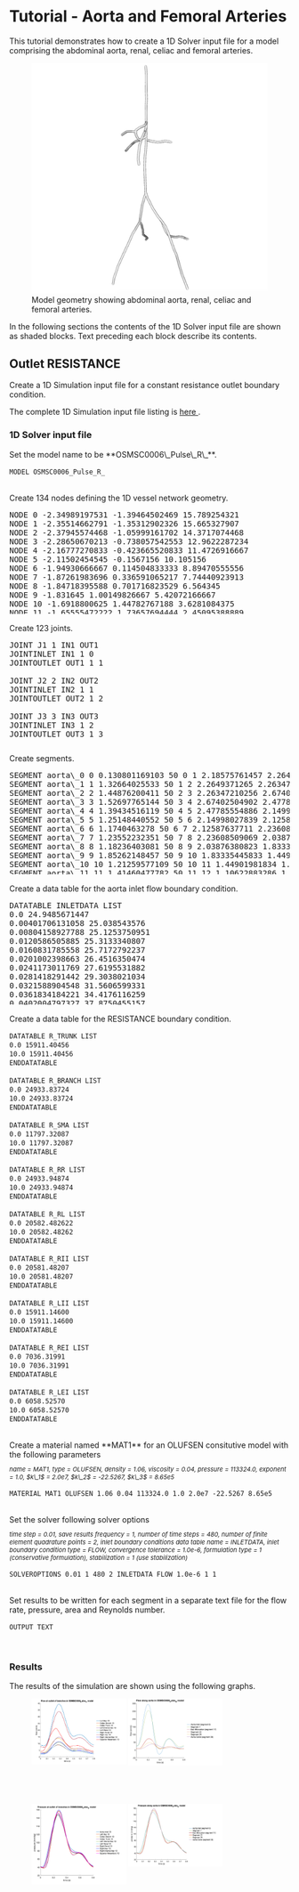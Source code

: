 <h1> Tutorial - Aorta and Femoral Arteries </h1>
This tutorial demonstrates how to create a 1D Solver input file for a model comprising the abdominal aorta, renal, celiac and
femoral arteries.

<br>
<figure>
  <img class="svImg svImgMd" src="/documentation/rom_simulation/1d-solver/images/aorta-femoral.png">
  <figcaption class="svCaption"> Model geometry showing abdominal aorta, renal, celiac and femoral arteries. </figcaption>
</figure>

In the following sections the contents of the 1D Solver input file are shown as shaded blocks. Text preceding each block
describe its contents.

<h2> Outlet RESISTANCE </h2>
Create a 1D Simulation input file for a constant resistance outlet boundary condition.

The complete 1D Simulation input file listing is
<a href="documentation/rom_simulation/1d-solver/files/12_AortoFem_Pulse_R.in"> here </a>.

<h3> 1D Solver input file </h3>
Set the model name to be **OSMSC0006\_Pulse\_R\_**.

```
MODEL OSMSC0006_Pulse_R_
```

<br>
Create 134 nodes defining the 1D vessel network geometry. 
<div style="height:200px;overflow:auto;">
<pre>
NODE 0 -2.34989197531 -1.39464502469 15.789254321
NODE 1 -2.35514662791 -1.35312902326 15.665327907
NODE 2 -2.37945574468 -1.05999161702 14.3717074468
NODE 3 -2.28650670213 -0.738057542553 12.9622287234
NODE 4 -2.16777270833 -0.423665520833 11.4726916667
NODE 5 -2.11502454545 -0.1567156 10.105156
NODE 6 -1.94930666667 0.114504833333 8.89470555556
NODE 7 -1.87261983696 0.336591065217 7.74440923913
NODE 8 -1.84718395588 0.701716823529 6.564345
NODE 9 -1.831645 1.00149826667 5.42072166667
NODE 10 -1.6918800625 1.44782767188 3.6281084375
NODE 11 -1.65555472222 1.73657694444 2.45095388889
NODE 12 -1.59803769565 2.2314884058 1.12699727536
NODE 13 -1.46953792424 2.55643848485 0.239541621212
NODE 14 -1.38061322222 2.99626194444 -1.20307816667
NODE 15 -1.35525526866 3.4452158209 -2.93117402985
NODE 16 -1.13846633333 3.66244878788 -5.35364621212
NODE 17 -1.02300105 3.7040895 -6.0792445
NODE 18 -1.11883416667 3.71094222222 -6.63840277778
NODE 19 -1.149096 3.662241 -7.044456
NODE 20 -1.1708755 3.636379 -7.175125
NODE 21 -1.2108709 3.6127705 -7.436756
NODE 22 -1.3368006 3.5838725 -7.6767975
NODE 23 -1.38658295 3.5473215 -7.930561
NODE 24 -1.466474 3.510396 -8.1766595
NODE 25 -1.5417544186 3.44172372093 -8.56131906977
NODE 26 -1.71993 3.36622055556 -9.2106825
NODE 27 -2.33728916667 3.09243194444 -10.8213472222
NODE 28 -2.84527265306 2.85796693878 -11.7995734694
NODE 29 -3.47391125 2.966410625 -12.7576729167
NODE 30 -3.8710075 3.07590694444 -13.7540472222
NODE 31 -4.22632291667 3.253575 -14.92424375
NODE 32 -4.81649861111 3.65880222222 -16.5915721389
NODE 33 -5.44864173077 4.05918576923 -17.7887019615
NODE 34 -6.21188277778 4.99117222222 -19.2860055278
NODE 35 -6.85779111111 5.6931575 -20.6306249167
NODE 36 -7.49381027778 6.15135055556 -21.9297639444
NODE 37 -7.79887527778 6.29462083333 -22.9137083889
NODE 38 -1.92647416667 1.0231185 6.06772805556
NODE 39 -2.18345416667 1.24856722222 6.13574888889
NODE 40 -2.28610666667 1.78635444444 5.83354583333
NODE 41 -2.22321 2.22326194444 5.637985
NODE 42 -1.71547111111 3.02247361111 5.44980083333
NODE 43 -1.19434338889 3.59187083333 5.12066
NODE 44 -1.22963944444 3.9180625 4.55700416667
NODE 45 -1.48085416667 4.141465 4.10051666667
NODE 46 -1.85181583333 4.34424416667 3.59270388889
NODE 47 -2.33797694444 4.408815 3.40751666667
NODE 48 -1.24246 3.76173138889 4.85900805556
NODE 49 -0.645128805556 3.87766722222 4.99926527778
NODE 50 0.475237972222 3.8577325 5.14077166667
NODE 51 1.1796625 3.74456916667 4.89533472222
NODE 52 1.82953222222 3.68061166667 4.64490611111
NODE 53 -1.75343027778 1.05141880556 5.27121972222
NODE 54 -1.78589138889 1.57982472222 4.61458555556
NODE 55 -1.89874027778 1.94741 4.41509416667
NODE 56 -1.8964025 2.12657472222 4.37097972222
NODE 57 -1.86907638889 2.42959861111 4.10726944444
NODE 58 -1.77736388889 2.81937138889 3.68955027778
NODE 59 -1.617655 3.12647722222 3.26055138889
NODE 60 -1.35211094286 3.551472 2.36519742857
NODE 61 -1.23267844444 3.79499111111 1.56401638889
NODE 62 -1.15018897222 3.94307666667 1.12110333333
NODE 63 -1.10501177778 4.117795 0.621479583333
NODE 64 -1.02585572222 4.25770805556 0.0652714166667
NODE 65 -1.1214065 4.42043 -0.791030611111
NODE 66 -1.70084194444 1.56835694444 3.05907444444
NODE 67 -2.19115833333 1.61912972222 2.88765472222
NODE 68 -2.57003111111 1.65307111111 2.74516527778
NODE 69 -2.95909 1.5320125 2.60394861111
NODE 70 -3.681615 1.12293838889 2.32921444444
NODE 71 -4.20886694444 0.837428166667 2.29646638889
NODE 72 -4.9184325 0.600697861111 2.33302722222
NODE 73 -5.44052333333 0.220002111111 2.13395444444
NODE 74 -5.74371222222 0.07102725 1.95684972222
NODE 75 -1.759 1.4872 3.63519972222
NODE 76 -1.43804583333 1.85717777778 3.43892666667
NODE 77 -0.965540722222 2.36632861111 3.24553055556
NODE 78 0.341979194444 2.15855583333 2.99951861111
NODE 79 1.39143194444 1.657135 2.57953472222
NODE 80 1.86114333333 1.555265 2.32602138889
NODE 81 2.44806 1.46624444444 1.97889527778
NODE 82 3.08344555556 1.25835027778 1.53645305556
NODE 83 3.42852527778 1.09007886111 1.41298666667
NODE 84 -1.07513801538 3.68482538462 -5.65265984615
NODE 85 -1.0342967 3.698995 -6.043463
NODE 86 -0.9543004 3.714572 -6.456379
NODE 87 -0.727541333333 3.83813194444 -6.89911
NODE 88 -0.488627166667 3.89278138889 -7.41537555556
NODE 89 -0.0832008333333 3.92817694444 -8.218475
NODE 90 0.438935305556 3.87646583333 -9.42413888889
NODE 91 1.04186333333 3.74229055556 -10.7773861111
NODE 92 1.55081055556 3.46128583333 -11.81045
NODE 93 1.97199083333 3.46228861111 -12.2425277778
NODE 94 2.85360722222 3.49282777778 -13.2748194444
NODE 95 3.42458791667 3.74639916667 -13.9914166667
NODE 96 4.3890125 4.47090083333 -15.8718360556
NODE 97 5.31703745098 5.42093862745 -17.6690056471
NODE 98 6.05897694444 6.57058972222 -19.4453582778
NODE 99 6.87075133333 7.28682533333 -21.4167244222
NODE 100 6.94019645833 7.33832895833 -21.6053457083
NODE 101 7.31461860465 7.45756744186 -22.6979837442
NODE 102 1.64251944444 3.39405 -11.840475
NODE 103 1.61998805556 3.0180925 -12.1970944444
NODE 104 1.96456 2.37104472222 -12.9085361111
NODE 105 2.29338944444 1.87716444444 -13.4732
NODE 106 2.55835055556 1.40651666667 -14.078625
NODE 107 3.02511944444 0.828410527778 -14.7823694444
NODE 108 3.46842 0.291080166667 -15.4559722222
NODE 109 3.65569027778 -0.356478333333 -15.8307138611
NODE 110 3.83950944444 -0.748770944444 -16.0467055
NODE 111 4.12379888889 -1.65971916667 -16.6487943056
NODE 112 4.408455 -2.33418722222 -17.1298889444
NODE 113 4.7680075 -2.5807025 -17.3982945278
NODE 114 5.11201277778 -2.73878138889 -17.6278831667
NODE 115 -2.59019897959 2.96901571429 -11.3148632653
NODE 116 -2.74391916667 2.62230444444 -12.0624888889
NODE 117 -2.72392777778 2.4647475 -12.474725
NODE 118 -2.7891275 2.32785107143 -13.2386964286
NODE 119 -2.83806413793 2.23133344828 -13.6609965517
NODE 120 -2.89821666667 2.10293259259 -14.0286666667
NODE 121 -2.95715 1.9180556 -14.465416
NODE 122 -2.99757857143 1.62551214286 -14.8812321429
NODE 123 -3.03671821429 1.2395275 -15.2261428571
NODE 124 -3.09490466667 0.770001233333 -15.4927066667
NODE 125 -3.18962814815 0.267769074074 -15.7360111111
NODE 126 -3.34989833333 -0.196995533333 -15.9859698667
NODE 127 -3.58482333333 -0.897399666667 -16.1351001111
NODE 128 -3.7746525 -1.36251888889 -16.3044416389
NODE 129 -4.02127666667 -1.95876916667 -16.6252583056
NODE 130 -4.06090333333 -2.47839416667 -17.0119833056
NODE 131 -4.2424725 -2.86636555556 -17.2937973333
NODE 132 -4.35732055556 -3.01194944444 -17.3773001389
NODE 133 -4.35732055556 -3.01194944444 -17.3773001389
</pre>
</div>

<br>
Create 123 joints.
<div style="height:200px;overflow:auto;">
<pre>
JOINT J1 1 IN1 OUT1
JOINTINLET IN1 1 0
JOINTOUTLET OUT1 1 1<br>
JOINT J2 2 IN2 OUT2
JOINTINLET IN2 1 1
JOINTOUTLET OUT2 1 2<br>
JOINT J3 3 IN3 OUT3
JOINTINLET IN3 1 2
JOINTOUTLET OUT3 1 3<br>
JOINT J4 4 IN4 OUT4
JOINTINLET IN4 1 3
JOINTOUTLET OUT4 1 4<br>
JOINT J5 5 IN5 OUT5
JOINTINLET IN5 1 4
JOINTOUTLET OUT5 1 5<br>
JOINT J6 6 IN6 OUT6
JOINTINLET IN6 1 5
JOINTOUTLET OUT6 1 6<br>
JOINT J7 7 IN7 OUT7
JOINTINLET IN7 1 6
JOINTOUTLET OUT7 1 7<br>
JOINT J8 8 IN8 OUT8
JOINTINLET IN8 1 7
JOINTOUTLET OUT8 1 8<br>
JOINT J9 38 IN9 OUT9
JOINTINLET IN9 1 8
JOINTOUTLET OUT9 3 9 37 50<br>
JOINT J10 39 IN10 OUT10
JOINTINLET IN10 1 37
JOINTOUTLET OUT10 1 38<br>
JOINT J11 54 IN11 OUT11
JOINTINLET IN11 1 50
JOINTOUTLET OUT11 1 51<br>
JOINT J12 75 IN12 OUT12
JOINTINLET IN12 1 9
JOINTOUTLET OUT12 2 10 70<br>
JOINT J13 76 IN13 OUT13
JOINTINLET IN13 1 70
JOINTOUTLET OUT13 1 71<br>
JOINT J14 66 IN14 OUT14
JOINTINLET IN14 1 10
JOINTOUTLET OUT14 2 11 62<br>
JOINT J15 67 IN15 OUT15
JOINTINLET IN15 1 62
JOINTOUTLET OUT15 1 63<br>
JOINT J16 12 IN16 OUT16
JOINTINLET IN16 1 11
JOINTOUTLET OUT16 1 12<br>
JOINT J17 13 IN17 OUT17
JOINTINLET IN17 1 12
JOINTOUTLET OUT17 1 13<br>
JOINT J18 14 IN18 OUT18
JOINTINLET IN18 1 13
JOINTOUTLET OUT18 1 14<br>
JOINT J19 15 IN19 OUT19
JOINTINLET IN19 1 14
JOINTOUTLET OUT19 1 15<br>
JOINT J20 16 IN20 OUT20
JOINTINLET IN20 1 15
JOINTOUTLET OUT20 1 16<br>
JOINT J21 84 IN21 OUT21
JOINTINLET IN21 1 16
JOINTOUTLET OUT21 2 17 78<br>
JOINT J22 85 IN22 OUT22
JOINTINLET IN22 1 78
JOINTOUTLET OUT22 1 79<br>
JOINT J23 18 IN23 OUT23
JOINTINLET IN23 1 17
JOINTOUTLET OUT23 1 18<br>
JOINT J24 19 IN24 OUT24
JOINTINLET IN24 1 18
JOINTOUTLET OUT24 1 19<br>
JOINT J25 20 IN25 OUT25
JOINTINLET IN25 1 19
JOINTOUTLET OUT25 1 20<br>
JOINT J26 21 IN26 OUT26
JOINTINLET IN26 1 20
JOINTOUTLET OUT26 1 21<br>
JOINT J27 22 IN27 OUT27
JOINTINLET IN27 1 21
JOINTOUTLET OUT27 1 22<br>
JOINT J28 23 IN28 OUT28
JOINTINLET IN28 1 22
JOINTOUTLET OUT28 1 23<br>
JOINT J29 24 IN29 OUT29
JOINTINLET IN29 1 23
JOINTOUTLET OUT29 1 24<br>
JOINT J30 25 IN30 OUT30
JOINTINLET IN30 1 24
JOINTOUTLET OUT30 1 25<br>
JOINT J31 26 IN31 OUT31
JOINTINLET IN31 1 25
JOINTOUTLET OUT31 1 26<br>
JOINT J32 27 IN32 OUT32
JOINTINLET IN32 1 26
JOINTOUTLET OUT32 1 27<br>
JOINT J33 115 IN33 OUT33
JOINTINLET IN33 1 27
JOINTOUTLET OUT33 2 28 107<br>
JOINT J34 116 IN34 OUT34
JOINTINLET IN34 1 107
JOINTOUTLET OUT34 1 108<br>
JOINT J35 29 IN35 OUT35
JOINTINLET IN35 1 28
JOINTOUTLET OUT35 1 29<br>
JOINT J36 30 IN36 OUT36
JOINTINLET IN36 1 29
JOINTOUTLET OUT36 1 30<br>
JOINT J37 31 IN37 OUT37
JOINTINLET IN37 1 30
JOINTOUTLET OUT37 1 31<br>
JOINT J38 32 IN38 OUT38
JOINTINLET IN38 1 31
JOINTOUTLET OUT38 1 32<br>
JOINT J39 33 IN39 OUT39
JOINTINLET IN39 1 32
JOINTOUTLET OUT39 1 33<br>
JOINT J40 34 IN40 OUT40
JOINTINLET IN40 1 33
JOINTOUTLET OUT40 1 34<br>
JOINT J41 35 IN41 OUT41
JOINTINLET IN41 1 34
JOINTOUTLET OUT41 1 35<br>
JOINT J42 36 IN42 OUT42
JOINTINLET IN42 1 35
JOINTOUTLET OUT42 1 36<br>
JOINT J44 40 IN44 OUT44
JOINTINLET IN44 1 38
JOINTOUTLET OUT44 1 39<br>
JOINT J45 41 IN45 OUT45
JOINTINLET IN45 1 39
JOINTOUTLET OUT45 1 40<br>
JOINT J46 42 IN46 OUT46
JOINTINLET IN46 1 40
JOINTOUTLET OUT46 1 41<br>
JOINT J47 43 IN47 OUT47
JOINTINLET IN47 1 41
JOINTOUTLET OUT47 1 42<br>
JOINT J48 48 IN48 OUT48
JOINTINLET IN48 1 42
JOINTOUTLET OUT48 2 43 46<br>
JOINT J49 49 IN49 OUT49
JOINTINLET IN49 1 46
JOINTOUTLET OUT49 1 47<br>
JOINT J50 45 IN50 OUT50
JOINTINLET IN50 1 43
JOINTOUTLET OUT50 1 44<br>
JOINT J51 46 IN51 OUT51
JOINTINLET IN51 1 44
JOINTOUTLET OUT51 1 45<br>
JOINT J53 50 IN53 OUT53
JOINTINLET IN53 1 47
JOINTOUTLET OUT53 1 48<br>
JOINT J54 51 IN54 OUT54
JOINTINLET IN54 1 48
JOINTOUTLET OUT54 1 49<br>
JOINT J56 55 IN56 OUT56
JOINTINLET IN56 1 51
JOINTOUTLET OUT56 1 52<br>
JOINT J57 56 IN57 OUT57
JOINTINLET IN57 1 52
JOINTOUTLET OUT57 1 53<br>
JOINT J58 57 IN58 OUT58
JOINTINLET IN58 1 53
JOINTOUTLET OUT58 1 54<br>
JOINT J59 58 IN59 OUT59
JOINTINLET IN59 1 54
JOINTOUTLET OUT59 1 55<br>
JOINT J60 59 IN60 OUT60
JOINTINLET IN60 1 55
JOINTOUTLET OUT60 1 56<br>
JOINT J61 60 IN61 OUT61
JOINTINLET IN61 1 56
JOINTOUTLET OUT61 1 57<br>
JOINT J62 61 IN62 OUT62
JOINTINLET IN62 1 57
JOINTOUTLET OUT62 1 58<br>
JOINT J63 62 IN63 OUT63
JOINTINLET IN63 1 58
JOINTOUTLET OUT63 1 59<br>
JOINT J64 63 IN64 OUT64
JOINTINLET IN64 1 59
JOINTOUTLET OUT64 1 60<br>
JOINT J65 64 IN65 OUT65
JOINTINLET IN65 1 60
JOINTOUTLET OUT65 1 61<br>
JOINT J67 68 IN67 OUT67
JOINTINLET IN67 1 63
JOINTOUTLET OUT67 1 64<br>
JOINT J68 69 IN68 OUT68
JOINTINLET IN68 1 64
JOINTOUTLET OUT68 1 65<br>
JOINT J69 70 IN69 OUT69
JOINTINLET IN69 1 65
JOINTOUTLET OUT69 1 66<br>
JOINT J70 71 IN70 OUT70
JOINTINLET IN70 1 66
JOINTOUTLET OUT70 1 67<br>
JOINT J71 72 IN71 OUT71
JOINTINLET IN71 1 67
JOINTOUTLET OUT71 1 68<br>
JOINT J72 73 IN72 OUT72
JOINTINLET IN72 1 68
JOINTOUTLET OUT72 1 69<br>
JOINT J74 77 IN74 OUT74
JOINTINLET IN74 1 71
JOINTOUTLET OUT74 1 72<br>
JOINT J75 78 IN75 OUT75
JOINTINLET IN75 1 72
JOINTOUTLET OUT75 1 73<br>
JOINT J76 79 IN76 OUT76
JOINTINLET IN76 1 73
JOINTOUTLET OUT76 1 74<br>
JOINT J77 80 IN77 OUT77
JOINTINLET IN77 1 74
JOINTOUTLET OUT77 1 75<br>
JOINT J78 81 IN78 OUT78
JOINTINLET IN78 1 75
JOINTOUTLET OUT78 1 76<br>
JOINT J79 82 IN79 OUT79
JOINTINLET IN79 1 76
JOINTOUTLET OUT79 1 77<br>
JOINT J81 86 IN81 OUT81
JOINTINLET IN81 1 79
JOINTOUTLET OUT81 1 80<br>
JOINT J82 87 IN82 OUT82
JOINTINLET IN82 1 80
JOINTOUTLET OUT82 1 81<br>
JOINT J83 88 IN83 OUT83
JOINTINLET IN83 1 81
JOINTOUTLET OUT83 1 82<br>
JOINT J84 89 IN84 OUT84
JOINTINLET IN84 1 82
JOINTOUTLET OUT84 1 83<br>
JOINT J85 90 IN85 OUT85
JOINTINLET IN85 1 83
JOINTOUTLET OUT85 1 84<br>
JOINT J86 91 IN86 OUT86
JOINTINLET IN86 1 84
JOINTOUTLET OUT86 1 85<br>
JOINT J87 133 IN87 OUT87
JOINTINLET IN87 1 85
JOINTOUTLET OUT87 2 86 95<br>
JOINT J88 103 IN88 OUT88
JOINTINLET IN88 1 95
JOINTOUTLET OUT88 1 96<br>
JOINT J89 93 IN89 OUT89
JOINTINLET IN89 1 86
JOINTOUTLET OUT89 1 87<br>
JOINT J90 94 IN90 OUT90
JOINTINLET IN90 1 87
JOINTOUTLET OUT90 1 88<br>
JOINT J91 95 IN91 OUT91
JOINTINLET IN91 1 88
JOINTOUTLET OUT91 1 89<br>
JOINT J92 96 IN92 OUT92
JOINTINLET IN92 1 89
JOINTOUTLET OUT92 1 90<br>
JOINT J93 97 IN93 OUT93
JOINTINLET IN93 1 90
JOINTOUTLET OUT93 1 91<br>
JOINT J94 98 IN94 OUT94
JOINTINLET IN94 1 91
JOINTOUTLET OUT94 1 92<br>
JOINT J95 99 IN95 OUT95
JOINTINLET IN95 1 92
JOINTOUTLET OUT95 1 93<br>
JOINT J96 100 IN96 OUT96
JOINTINLET IN96 1 93
JOINTOUTLET OUT96 1 94<br>
JOINT J98 104 IN98 OUT98
JOINTINLET IN98 1 96
JOINTOUTLET OUT98 1 97<br>
JOINT J99 105 IN99 OUT99
JOINTINLET IN99 1 97
JOINTOUTLET OUT99 1 98<br>
JOINT J100 106 IN100 OUT100
JOINTINLET IN100 1 98
JOINTOUTLET OUT100 1 99<br>
JOINT J101 107 IN101 OUT101
JOINTINLET IN101 1 99
JOINTOUTLET OUT101 1 100<br>
JOINT J102 108 IN102 OUT102
JOINTINLET IN102 1 100
JOINTOUTLET OUT102 1 101<br>
JOINT J103 109 IN103 OUT103
JOINTINLET IN103 1 101
JOINTOUTLET OUT103 1 102<br>
JOINT J104 110 IN104 OUT104
JOINTINLET IN104 1 102
JOINTOUTLET OUT104 1 103<br>
JOINT J105 111 IN105 OUT105
JOINTINLET IN105 1 103
JOINTOUTLET OUT105 1 104<br>
JOINT J106 112 IN106 OUT106
JOINTINLET IN106 1 104
JOINTOUTLET OUT106 1 105<br>
JOINT J107 113 IN107 OUT107
JOINTINLET IN107 1 105
JOINTOUTLET OUT107 1 106<br>
JOINT J109 117 IN109 OUT109
JOINTINLET IN109 1 108
JOINTOUTLET OUT109 1 109<br>
JOINT J110 118 IN110 OUT110
JOINTINLET IN110 1 109
JOINTOUTLET OUT110 1 110<br>
JOINT J111 119 IN111 OUT111
JOINTINLET IN111 1 110
JOINTOUTLET OUT111 1 111<br>
JOINT J112 120 IN112 OUT112
JOINTINLET IN112 1 111
JOINTOUTLET OUT112 1 112<br>
JOINT J113 121 IN113 OUT113
JOINTINLET IN113 1 112
JOINTOUTLET OUT113 1 113<br>
JOINT J114 122 IN114 OUT114
JOINTINLET IN114 1 113
JOINTOUTLET OUT114 1 114<br>
JOINT J115 123 IN115 OUT115
JOINTINLET IN115 1 114
JOINTOUTLET OUT115 1 115<br>
JOINT J116 124 IN116 OUT116
JOINTINLET IN116 1 115
JOINTOUTLET OUT116 1 116<br>
JOINT J117 125 IN117 OUT117
JOINTINLET IN117 1 116
JOINTOUTLET OUT117 1 117<br>
JOINT J118 126 IN118 OUT118
JOINTINLET IN118 1 117
JOINTOUTLET OUT118 1 118<br>
JOINT J119 127 IN119 OUT119
JOINTINLET IN119 1 118
JOINTOUTLET OUT119 1 119<br>
JOINT J120 128 IN120 OUT120
JOINTINLET IN120 1 119
JOINTOUTLET OUT120 1 120<br>
JOINT J121 129 IN121 OUT121
JOINTINLET IN121 1 120
JOINTOUTLET OUT121 1 121<br>
JOINT J122 130 IN122 OUT122
JOINTINLET IN122 1 121
JOINTOUTLET OUT122 1 122<br>
JOINT J123 131 IN123 OUT123
JOINTINLET IN123 1 122
JOINTOUTLET OUT123 1 123
</pre>
</div>

<br>
Create segments.
<div style="height:200px;overflow:auto;">
<pre>
SEGMENT aorta\_0 0 0.130801169103 50 0 1 2.18575761457 2.2649371265 0.0 MAT1 NONE 0.0 0 0 NOBOUND NONE
SEGMENT aorta\_1 1 1.32664025533 50 1 2 2.2649371265 2.26347210256 0.0 MAT1 NONE 0.0 0 0 NOBOUND NONE
SEGMENT aorta\_2 2 1.44876200411 50 2 3 2.26347210256 2.67402504902 0.0 MAT1 NONE 0.0 0 0 NOBOUND NONE
SEGMENT aorta\_3 3 1.52697765144 50 3 4 2.67402504902 2.47785554886 0.0 MAT1 NONE 0.0 0 0 NOBOUND NONE
SEGMENT aorta\_4 4 1.39434516119 50 4 5 2.47785554886 2.14998027839 0.0 MAT1 NONE 0.0 0 0 NOBOUND NONE
SEGMENT aorta\_5 5 1.25148440552 50 5 6 2.14998027839 2.12587637711 0.0 MAT1 NONE 0.0 0 0 NOBOUND NONE
SEGMENT aorta\_6 6 1.1740463278 50 6 7 2.12587637711 2.23608509069 0.0 MAT1 NONE 0.0 0 0 NOBOUND NONE
SEGMENT aorta\_7 7 1.23552232351 50 7 8 2.23608509069 2.03876380823 0.0 MAT1 NONE 0.0 0 0 NOBOUND NONE
SEGMENT aorta\_8 8 1.18236403081 50 8 9 2.03876380823 1.83335445833 0.0 MAT1 NONE 0.0 0 0 NOBOUND NONE
SEGMENT aorta\_9 9 1.85262148457 50 9 10 1.83335445833 1.44901981834 0.0 MAT1 NONE 0.0 0 0 NOBOUND NONE
SEGMENT aorta\_10 10 1.21259577109 50 10 11 1.44901981834 1.10622883286 0.0 MAT1 NONE 0.0 0 0 NOBOUND NONE
SEGMENT aorta\_11 11 1.41460477782 50 11 12 1.10622883286 1.42761719935 0.0 MAT1 NONE 0.0 0 0 NOBOUND NONE
SEGMENT aorta\_12 12 0.953772658033 50 12 13 1.42761719935 1.32622573266 0.0 MAT1 NONE 0.0 0 0 NOBOUND NONE
SEGMENT aorta\_13 13 1.51079586001 50 13 14 1.32622573266 1.56292588145 0.0 MAT1 NONE 0.0 0 0 NOBOUND NONE
SEGMENT aorta\_14 14 1.78564215938 50 14 15 1.56292588145 1.42520398245 0.0 MAT1 NONE 0.0 0 0 NOBOUND NONE
SEGMENT aorta\_15 15 2.44183518655 50 15 16 1.42520398245 1.20100416435 0.0 MAT1 NONE 0.0 0 0 NOBOUND NONE
SEGMENT aorta\_16 16 0.735906961466 50 16 17 1.20100416435 1.13116662193 0.0 MAT1 NONE 0.0 0 0 NOBOUND NONE
SEGMENT aorta\_17 17 0.56735255852 50 17 18 1.13116662193 0.921878071016 0.0 MAT1 NONE 0.0 0 0 NOBOUND NONE
SEGMENT aorta\_18 18 0.410081463711 50 18 19 0.921878071016 0.822029633442 0.0 MAT1 NONE 0.0 0 0 NOBOUND NONE
SEGMENT aorta\_19 19 0.134972505442 50 19 20 0.822029633442 0.754476473126 0.0 MAT1 NONE 0.0 0 0 NOBOUND NONE
SEGMENT aorta\_20 20 0.2657212326 50 20 21 0.754476473126 0.678287353449 0.0 MAT1 NONE 0.0 0 0 NOBOUND NONE
SEGMENT aorta\_21 21 0.272604668831 50 21 22 0.678287353449 0.51697288866 0.0 MAT1 NONE 0.0 0 0 NOBOUND NONE
SEGMENT aorta\_22 22 0.261170771536 50 22 23 0.51697288866 0.486035662169 0.0 MAT1 NONE 0.0 0 0 NOBOUND NONE
SEGMENT aorta\_23 23 0.261362859111 50 23 24 0.486035662169 0.470074480377 0.0 MAT1 NONE 0.0 0 0 NOBOUND NONE
SEGMENT aorta\_24 24 0.397927138999 50 24 25 0.470074480377 0.488079175944 0.0 MAT1 NONE 0.0 0 0 NOBOUND NONE
SEGMENT aorta\_25 25 0.677584039297 50 25 26 0.488079175944 0.456448783863 0.0 MAT1 NONE 0.0 0 0 NOBOUND NONE
SEGMENT aorta\_26 26 1.7465203668 50 26 27 0.456448783863 0.519169530874 0.0 MAT1 NONE 0.0 0 0 NOBOUND NONE
SEGMENT aorta\_27 27 1.12691954104 50 27 28 0.519169530874 0.810741273029 0.0 MAT1 NONE 0.0 0 0 NOBOUND NONE
SEGMENT aorta\_28 28 1.15104346987 50 28 29 0.810741273029 0.551125937599 0.0 MAT1 NONE 0.0 0 0 NOBOUND NONE
SEGMENT aorta\_29 29 1.07816354627 50 29 30 0.551125937599 0.64719565376 0.0 MAT1 NONE 0.0 0 0 NOBOUND NONE
SEGMENT aorta\_30 30 1.2357891798 50 30 31 0.64719565376 0.548962857424 0.0 MAT1 NONE 0.0 0 0 NOBOUND NONE
SEGMENT aorta\_31 31 1.81452484368 50 31 32 0.548962857424 0.607523363741 0.0 MAT1 NONE 0.0 0 0 NOBOUND NONE
SEGMENT aorta\_32 32 1.41174775393 50 32 33 0.607523363741 0.554197999419 0.0 MAT1 NONE 0.0 0 0 NOBOUND NONE
SEGMENT aorta\_33 33 1.9217319308 50 33 34 0.554197999419 0.598445165018 0.0 MAT1 NONE 0.0 0 0 NOBOUND NONE
SEGMENT aorta\_34 34 1.64863040317 50 34 35 0.598445165018 0.536475301284 0.0 MAT1 NONE 0.0 0 0 NOBOUND NONE
SEGMENT aorta\_35 35 1.51730796809 50 35 36 0.536475301284 0.649529888766 0.0 MAT1 NONE 0.0 0 0 NOBOUND NONE
SEGMENT aorta\_36 36 1.04006619812 50 36 37 0.649529888766 0.491677203125 0.0 MAT1 NONE 0.0 0 0 RESISTANCE R\_LEI
SEGMENT celiac\_trunk\_0 37 0.348558001657 50 38 39 1.10023514812 0.483437149315 0.0 MAT1 NONE 0.0 0 0 NOBOUND NONE
SEGMENT celiac\_trunk\_1 38 0.625363349525 50 39 40 0.483437149315 0.218618914095 0.0 MAT1 NONE 0.0 0 0 NOBOUND NONE
SEGMENT celiac\_trunk\_2 39 0.482792081302 50 40 41 0.218618914095 0.327714237373 0.0 MAT1 NONE 0.0 0 0 NOBOUND NONE
SEGMENT celiac\_trunk\_3 40 0.965376272761 50 41 42 0.327714237373 0.412926060659 0.0 MAT1 NONE 0.0 0 0 NOBOUND NONE
SEGMENT celiac\_trunk\_4 41 0.839119173723 50 42 43 0.412926060659 0.412927671947 0.0 MAT1 NONE 0.0 0 0 NOBOUND NONE
SEGMENT celiac\_trunk\_5 42 0.652192236531 50 43 44 0.412927671947 0.218618724922 0.0 MAT1 NONE 0.0 0 0 NOBOUND NONE
SEGMENT celiac\_trunk\_6 43 0.56692005726 50 44 45 0.218618724922 0.270368247353 0.0 MAT1 NONE 0.0 0 0 NOBOUND NONE
SEGMENT celiac\_trunk\_7 44 0.660761504512 50 45 46 0.270368247353 0.270368135023 0.0 MAT1 NONE 0.0 0 0 NOBOUND NONE
SEGMENT celiac\_trunk\_8 45 0.524229268306 50 46 47 0.270368135023 0.187214080183 0.0 MAT1 NONE 0.0 0 0 RESISTANCE R\_TRUNK
SEGMENT celiac\_branch\_0 46 0.624433953027 50 48 49 0.158274065527 0.187214552437 0.0 MAT1 NONE 0.0 0 0 NOBOUND NONE
SEGMENT celiac\_branch\_1 47 1.12944374273 50 49 50 0.187214552437 0.119469806645 0.0 MAT1 NONE 0.0 0 0 NOBOUND NONE
SEGMENT celiac\_branch\_2 48 0.754492643466 50 50 51 0.119469806645 0.158275045675 0.0 MAT1 NONE 0.0 0 0 NOBOUND NONE
SEGMENT celiac\_branch\_3 49 0.699382375336 50 51 52 0.158275045675 0.11946973669 0.0 MAT1 NONE 0.0 0 0 RESISTANCE R\_BRANCH
SEGMENT superior\_mesentaric\_12 50 0.843466042788 50 53 54 0.759713680164 0.759711442514 0.0 MAT1 NONE 0.0 0 0 NOBOUND NONE
SEGMENT superior\_mesentaric\_11 51 0.433186590747 50 54 55 0.759711442514 0.483437853988 0.0 MAT1 NONE 0.0 0 0 NOBOUND NONE
SEGMENT superior\_mesentaric\_10 52 0.184530612914 50 55 56 0.483437853988 0.369068379484 0.0 MAT1 NONE 0.0 0 0 NOBOUND NONE
SEGMENT superior\_mesentaric\_9 53 0.402632964611 50 56 57 0.369068379484 0.288862639778 0.0 MAT1 NONE 0.0 0 0 NOBOUND NONE
SEGMENT superior\_mesentaric\_8 54 0.57863918218 50 57 58 0.288862639778 0.270370161138 0.0 MAT1 NONE 0.0 0 0 NOBOUND NONE
SEGMENT superior\_mesentaric\_7 55 0.551235855805 50 58 59 0.270370161138 0.327715371413 0.0 MAT1 NONE 0.0 0 0 NOBOUND NONE
SEGMENT superior\_mesentaric\_6 56 1.02605697779 50 59 60 0.327715371413 0.421376819704 0.0 MAT1 NONE 0.0 0 0 NOBOUND NONE
SEGMENT superior\_mesentaric\_5 57 0.845846757693 50 60 61 0.421376819704 0.187215137164 0.0 MAT1 NONE 0.0 0 0 NOBOUND NONE
SEGMENT superior\_mesentaric\_4 58 0.474242363748 50 61 62 0.187215137164 0.218619491979 0.0 MAT1 NONE 0.0 0 0 NOBOUND NONE
SEGMENT superior\_mesentaric\_3 59 0.531216873287 50 62 63 0.218619491979 0.252498535215 0.0 MAT1 NONE 0.0 0 0 NOBOUND NONE
SEGMENT superior\_mesentaric\_2 60 0.578972252282 50 63 64 0.252498535215 0.202609078816 0.0 MAT1 NONE 0.0 0 0 NOBOUND NONE
SEGMENT superior\_mesentaric\_1 61 0.87684750391 50 64 65 0.202609078816 0.2525013095 0.0 MAT1 NONE 0.0 0 0 RESISTANCE R\_SMA
SEGMENT renal\_left\_0 62 0.521893434853 50 66 67 0.369067273304 0.36906931377 0.0 MAT1 NONE 0.0 0 0 NOBOUND NONE
SEGMENT renal\_left\_1 63 0.406201725007 50 67 68 0.36906931377 0.369071544506 0.0 MAT1 NONE 0.0 0 0 NOBOUND NONE
SEGMENT renal\_left\_2 64 0.431235612273 50 68 69 0.369071544506 0.369067805774 0.0 MAT1 NONE 0.0 0 0 NOBOUND NONE
SEGMENT renal\_left\_3 65 0.874564386618 50 69 70 0.369067805774 0.270370686102 0.0 MAT1 NONE 0.0 0 0 NOBOUND NONE
SEGMENT renal\_left\_4 66 0.600485749253 50 70 71 0.270370686102 0.144726659313 0.0 MAT1 NONE 0.0 0 0 NOBOUND NONE
SEGMENT renal\_left\_5 67 0.748906676251 50 71 72 0.144726659313 0.107759105245 0.0 MAT1 NONE 0.0 0 0 NOBOUND NONE
SEGMENT renal\_left\_6 68 0.676119858583 50 72 73 0.107759105245 0.107758551394 0.0 MAT1 NONE 0.0 0 0 NOBOUND NONE
SEGMENT renal\_left\_7 69 0.381422461612 50 73 74 0.107758551394 0.144726903201 0.0 MAT1 NONE 0.0 0 0 RESISTANCE R\_RL
SEGMENT renal\_right\_0 70 0.527653527883 50 75 76 0.144728286338 0.158274062451 0.0 MAT1 NONE 0.0 0 0 NOBOUND NONE
SEGMENT renal\_right\_1 71 0.721039324103 50 76 77 0.158274062451 0.144727318024 0.0 MAT1 NONE 0.0 0 0 NOBOUND NONE
SEGMENT renal\_right\_2 72 1.3465881837 50 77 78 0.144727318024 0.119470021628 0.0 MAT1 NONE 0.0 0 0 NOBOUND NONE
SEGMENT renal\_right\_3 73 1.2365922503 50 78 79 0.119470021628 0.119469068929 0.0 MAT1 NONE 0.0 0 0 NOBOUND NONE
SEGMENT renal\_right\_4 74 0.543392395907 50 79 80 0.119469068929 0.13179194148 0.0 MAT1 NONE 0.0 0 0 NOBOUND NONE
SEGMENT renal\_right\_5 75 0.68767170215 50 80 81 0.13179194148 0.158274146293 0.0 MAT1 NONE 0.0 0 0 NOBOUND NONE
SEGMENT renal\_right\_6 76 0.801679430164 50 81 82 0.158274146293 0.119470715295 0.0 MAT1 NONE 0.0 0 0 NOBOUND NONE
SEGMENT renal\_right\_7 77 0.403285548391 50 82 83 0.119470715295 0.119469202409 0.0 MAT1 NONE 0.0 0 0 RESISTANCE R\_RR
SEGMENT right\_iliac\_0 78 0.393186846294 50 84 85 0.929630455645 1.1590911199 0.0 MAT1 NONE 0.0 0 0 NOBOUND NONE
SEGMENT right\_iliac\_1 79 0.420882019096 50 85 86 1.1590911199 1.15140826804 0.0 MAT1 NONE 0.0 0 0 NOBOUND NONE
SEGMENT right\_iliac\_2 80 0.512540215542 50 86 87 1.15140826804 0.790855717763 0.0 MAT1 NONE 0.0 0 0 NOBOUND NONE
SEGMENT right\_iliac\_3 81 0.571486364374 50 87 88 0.790855717763 0.759711258866 0.0 MAT1 NONE 0.0 0 0 NOBOUND NONE
SEGMENT right\_iliac\_4 82 0.900328870347 50 88 89 0.759711258866 0.613607332101 0.0 MAT1 NONE 0.0 0 0 NOBOUND NONE
SEGMENT right\_iliac\_5 83 1.31488615458 50 89 90 0.613607332101 0.613607236162 0.0 MAT1 NONE 0.0 0 0 NOBOUND NONE
SEGMENT right\_iliac\_6 84 1.48754941306 50 90 91 0.613607236162 0.613605315242 0.0 MAT1 NONE 0.0 0 0 NOBOUND NONE
SEGMENT right\_iliac\_7 85 1.18541635194 50 91 92 0.613605315242 0.559635046555 0.0 MAT1 NONE 0.0 0 0 NOBOUND NONE
SEGMENT right\_iliac\_8 86 0.603394595602 50 92 93 0.559635046555 0.485336749744 0.0 MAT1 NONE 0.0 0 0 NOBOUND NONE
SEGMENT right\_iliac\_9 87 1.35786824947 50 93 94 0.485336749744 0.559625498567 0.0 MAT1 NONE 0.0 0 0 NOBOUND NONE
SEGMENT right\_iliac\_10 88 0.950699206683 50 94 95 0.559625498567 0.697780935632 0.0 MAT1 NONE 0.0 0 0 NOBOUND NONE
SEGMENT right\_iliac\_11 89 2.23405338344 50 95 96 0.697780935632 0.609948200703 0.0 MAT1 NONE 0.0 0 0 NOBOUND NONE
SEGMENT right\_iliac\_12 90 2.23464105854 50 96 97 0.609948200703 0.595830745789 0.0 MAT1 NONE 0.0 0 0 NOBOUND NONE
SEGMENT right\_iliac\_13 91 2.24223114784 50 97 98 0.595830745789 0.574139667224 0.0 MAT1 NONE 0.0 0 0 NOBOUND NONE
SEGMENT right\_iliac\_14 92 2.24905659879 50 98 99 0.574139667224 0.641739308346 0.0 MAT1 NONE 0.0 0 0 NOBOUND NONE
SEGMENT right\_iliac\_15 93 0.207492742882 50 99 100 0.641739308346 0.653417735031 0.0 MAT1 NONE 0.0 0 0 NOBOUND NONE
SEGMENT right\_iliac\_16 94 1.16114927421 50 100 101 0.653417735031 0.423351838315 0.0 MAT1 NONE 0.0 0 0 RESISTANCE R\_REI
SEGMENT right\_internal\_iliac\_0 95 0.518680184167 50 102 103 0.270366667156 0.270366614873 0.0 MAT1 NONE 0.0 0 0 NOBOUND NONE
SEGMENT right\_internal\_iliac\_1 96 1.02154290008 50 103 104 0.270366614873 0.27036551134 0.0 MAT1 NONE 0.0 0 0 NOBOUND NONE
SEGMENT right\_internal\_iliac\_2 97 0.819079873838 50 104 105 0.27036551134 0.218619768158 0.0 MAT1 NONE 0.0 0 0 NOBOUND NONE
SEGMENT right\_internal\_iliac\_3 98 0.81132801736 50 105 106 0.218619768158 0.270369169198 0.0 MAT1 NONE 0.0 0 0 NOBOUND NONE
SEGMENT right\_internal\_iliac\_4 99 1.02339442374 50 106 107 0.270369169198 0.235254291819 0.0 MAT1 NONE 0.0 0 0 NOBOUND NONE
SEGMENT right\_internal\_iliac\_5 100 0.969009804779 50 107 108 0.235254291819 0.235249939024 0.0 MAT1 NONE 0.0 0 0 NOBOUND NONE
SEGMENT right\_internal\_iliac\_6 101 0.771254474073 50 108 109 0.235249939024 0.235251165405 0.0 MAT1 NONE 0.0 0 0 NOBOUND NONE
SEGMENT right\_internal\_iliac\_7 102 0.48408198359 50 109 110 0.235251165405 0.235258883988 0.0 MAT1 NONE 0.0 0 0 NOBOUND NONE
SEGMENT right\_internal\_iliac\_8 103 1.12834306909 50 110 111 0.235258883988 0.158269047299 0.0 MAT1 NONE 0.0 0 0 NOBOUND NONE
SEGMENT right\_internal\_iliac\_9 104 0.87600702687 50 111 112 0.158269047299 0.158279603978 0.0 MAT1 NONE 0.0 0 0 NOBOUND NONE
SEGMENT right\_internal\_iliac\_10 105 0.511946617919 50 112 113 0.158279603978 0.187216424318 0.0 MAT1 NONE 0.0 0 0 NOBOUND NONE
SEGMENT right\_internal\_iliac\_11 106 0.442763491447 50 113 114 0.187216424318 0.144733938941 0.0 MAT1 NONE 0.0 0 0 RESISTANCE R\_RII
SEGMENT left\_internal\_iliac\_0 107 0.838321342676 50 115 116 0.358566452164 0.270372495723 0.0 MAT1 NONE 0.0 0 0 NOBOUND NONE
SEGMENT left\_internal\_iliac\_1 108 0.441771952116 50 116 117 0.270372495723 0.218618731619 0.0 MAT1 NONE 0.0 0 0 NOBOUND NONE
SEGMENT left\_internal\_iliac\_2 109 0.778873532486 50 117 118 0.218618731619 0.205958915985 0.0 MAT1 NONE 0.0 0 0 NOBOUND NONE
SEGMENT left\_internal\_iliac\_3 110 0.435944767288 50 118 119 0.205958915985 0.21841852431 0.0 MAT1 NONE 0.0 0 0 NOBOUND NONE
SEGMENT left\_internal\_iliac\_4 111 0.394063979419 50 119 120 0.21841852431 0.199743070027 0.0 MAT1 NONE 0.0 0 0 NOBOUND NONE
SEGMENT left\_internal\_iliac\_5 112 0.477914867246 50 120 121 0.199743070027 0.197386008705 0.0 MAT1 NONE 0.0 0 0 NOBOUND NONE
SEGMENT left\_internal\_iliac\_6 113 0.510018831383 50 121 122 0.197386008705 0.214154421091 0.0 MAT1 NONE 0.0 0 0 NOBOUND NONE
SEGMENT left\_internal\_iliac\_7 114 0.519114107874 50 122 123 0.214154421091 0.206511841345 0.0 MAT1 NONE 0.0 0 0 NOBOUND NONE
SEGMENT left\_internal\_iliac\_8 115 0.543044052429 50 123 124 0.206511841345 0.22060838804 0.0 MAT1 NONE 0.0 0 0 NOBOUND NONE
SEGMENT left\_internal\_iliac\_9 116 0.566044814855 50 124 125 0.22060838804 0.20884481899 0.0 MAT1 NONE 0.0 0 0 NOBOUND NONE
SEGMENT left\_internal\_iliac\_10 117 0.551517952597 50 125 126 0.20884481899 0.226533434217 0.0 MAT1 NONE 0.0 0 0 NOBOUND NONE
SEGMENT left\_internal\_iliac\_11 118 0.753654785312 50 126 127 0.226533434217 0.187199335475 0.0 MAT1 NONE 0.0 0 0 NOBOUND NONE
SEGMENT left\_internal\_iliac\_12 119 0.530139185901 50 127 128 0.187199335475 0.187212559352 0.0 MAT1 NONE 0.0 0 0 NOBOUND NONE
SEGMENT left\_internal\_iliac\_13 120 0.720597812198 50 128 129 0.187212559352 0.119466921657 0.0 MAT1 NONE 0.0 0 0 NOBOUND NONE
SEGMENT left\_internal\_iliac\_14 121 0.64895041333 50 129 130 0.119466921657 0.158270198303 0.0 MAT1 NONE 0.0 0 0 NOBOUND NONE
SEGMENT left\_internal\_iliac\_15 122 0.51274585043 50 130 131 0.158270198303 0.187217430354 0.0 MAT1 NONE 0.0 0 0 NOBOUND NONE
SEGMENT left\_internal\_iliac\_16 123 0.203365343912 50 131 132 0.187217430354 0.187217122515 0.0 MAT1 NONE 0.0 0 0 RESISTANCE R\_LII
</pre>
</div>

<br>
Create a data table for the aorta inlet flow boundary condition.

<div style="height:200px;overflow:auto;">
<pre>
DATATABLE INLETDATA LIST
0.0 24.9485671447
0.00401706131058 25.038543576
0.00804158927788 25.1253750951
0.0120586505885 25.3133340807
0.0160831785558 25.7172792237
0.0201002398663 26.4516350474
0.0241173011769 27.6195531882
0.0281418291442 29.3038021034
0.0321588904548 31.5606599331
0.0361834184221 34.4176116259
0.0402004797327 37.8750455157
0.0442175410433 41.9115017555
0.0482420690106 46.4914673291
0.0522591303212 51.5743145829
0.0562836582885 57.1228256834
0.060300719599 63.1098514231
0.0643252475663 69.5220015042
0.0683423088769 76.3597981496
0.0723593701875 83.6343477651
0.0763838981548 91.3611943552
0.0804009594654 99.5525021976
0.0844254874327 108.208997219
0.0884425487433 117.313126431
0.0924596100539 126.824666809
0.0964841380211 136.679580202
0.100501199332 146.792340186
0.104525727299 157.061354108
0.10854278861 167.376580507
0.11255984992 177.628083291
0.116584377887 187.714136939
0.120601439198 197.547616689
0.124625967165 207.059750772
0.128643028476 216.200813465
0.132660089787 224.937897126
0.136684617754 233.250429224
0.140701679064 241.12448159
0.144726207032 248.547101058
0.148743268342 255.501829545
0.152760329653 261.966302945
0.15678485762 267.91235955
0.160801918931 273.308561533
0.164826446898 278.124512738
0.168843508209 282.335962851
0.172860569519 285.929487871
0.176885097487 288.90557465
0.180902158797 291.279208303
0.184926686764 293.077520075
0.188943748075 294.334618627
0.192968276042 295.084290955
0.196985337353 295.351725893
0.201002398663 295.145680584
0.205026926631 294.452540193
0.209043987941 293.233485586
0.213068515909 291.425532597
0.217085577219 288.946601564
0.22110263853 285.70412707
0.225127166497 281.606131294
0.229144227808 276.573264115
0.233168755775 270.550125543
0.237185817086 263.51427286
0.241202878396 255.481650163
0.245227406363 246.507714017
0.249244467674 236.684172337
0.253268995641 226.131893546
0.257286056952 214.991082946
0.261303118263 203.410169094
0.26532764623 191.534949707
0.26934470754 179.499405635
0.273369235508 167.41923233
0.277386296818 155.388639562
0.281403358129 143.480410496
0.285427886096 131.748704658
0.289444947407 120.233702756
0.293469475374 108.966999282
0.297486536685 97.9766585376
0.301503597995 87.2910578797
0.305528125962 76.9409855029
0.309545187273 66.9598753462
0.31356971524 57.3824574617
0.317586776551 48.2424082888
0.321611304518 39.569743891
0.325628365829 31.3886895826
0.329645427139 23.7165911301
0.333669955107 16.5641438274
0.337687016417 9.93688018295
0.341711544385 3.83753834884
0.345728605695 -1.73129722655
0.349745667006 -6.76498144367
0.353770194973 -11.2556542907
0.357787256284 -15.1925670479
0.361811784251 -18.5639944198
0.365828845562 -21.3604787071
0.369845906872 -23.5788280531
0.373870434839 -25.2260660795
0.37788749615 -26.3224530944
0.381912024117 -26.9027993353
0.385929085428 -27.015546634
0.389946146738 -26.719474801
0.393970674706 -26.0783193949
0.397987736016 -25.1539952306
0.402012263984 -23.9994270173
0.406029325294 -22.6521354593
0.410046386605 -21.1296839164
0.414070914572 -19.4278520119
0.418087975883 -17.5220123013
0.42211250385 -15.3716976869
0.426129565161 -12.9278448545
0.430146626471 -10.1417648421
0.434171154438 -6.97459768401
0.438188215749 -3.40590409029
0.442212743716 0.559852321251
0.446229805027 4.88988390883
0.450254332994 9.52323419211
0.454271394305 14.3745124875
0.458288455615 19.3407053071
0.462312983583 24.3101412797
0.466330044893 29.1724063508
0.470354572861 33.8279151858
0.474371634171 38.1959388674
0.478388695482 42.2201524963
0.482413223449 45.871148806
0.48643028476 49.1458023291
0.490454812727 52.0637949468
0.494471874038 54.6619653254
0.498488935348 56.9873751098
0.502513463315 59.0900727083
0.506530524626 61.0164764312
0.510555052593 62.8041192052
0.514572113904 64.4782349571
0.518589175214 66.0503675931
0.522613703182 67.5188969255
0.526630764492 68.8711433057
0.53065529246 70.0865579991
0.53467235377 71.1404415244
0.538689415081 72.0076559733
0.542713943048 72.6658851088
0.546731004359 73.0981315905
0.550755532326 73.2942889218
0.554772593637 73.2517649691
0.558789654947 72.9752495544
0.562814182914 72.4757923237
0.566831244225 71.7693993197
0.570855772192 70.8753586268
0.574872833503 69.8144948133
0.57889736147 68.6075179102
0.582914422781 67.2736004464
0.586931484091 65.8292837429
0.590956012059 64.2877808751
0.594973073369 62.6587139871
0.598997601337 60.9482898474
0.603014662647 59.1598805908
0.607031723958 57.2949382563
0.611056251925 55.3541315489
0.615073313236 53.3385658404
0.619097841203 51.2509277089
0.623114902513 49.0964028105
0.627131963824 46.8832462501
0.631156491791 44.6229340634
0.635173553102 42.3298944201
0.639198081069 40.0208905863
0.64321514238 37.7141850892
0.64723220369 35.4286569387
0.651256731658 33.1830441259
0.655273792968 30.9954505668
0.659298320936 28.8831861021
0.663315382246 26.8629219606
0.667332443557 24.9510496484
0.671356971524 23.1640581717
0.675374032835 21.5187111666
0.679398560802 20.0318203252
0.683415622113 18.719482153
0.687432683423 17.5957616712
0.69145721139 16.6709456543
0.695474272701 15.9496274427
0.699498800668 15.4289872173
0.703515861979 15.0976749611
0.707540389946 14.9356617551
0.711557451257 14.9153075579
0.715574512567 15.0036963016
0.719599040535 15.1660610822
0.723616101845 15.3698862953
0.727640629812 15.5890888464
0.731657691123 15.8075811185
0.735674752434 16.0215392172
0.739699280401 16.2398440817
0.743716341712 16.4824250012
0.747740869679 16.7765754424
0.751757930989 17.1516703569
0.7557749923 17.6330420974
0.759799520267 18.2359914278
0.763816581578 18.9609858486
0.767841109545 19.7909909825
0.771858170856 20.6916127038
0.775875232166 21.6143095508
0.779899760134 22.502454957
0.783916821444 23.2995386527
0.787941349412 23.9584014928
0.791958410722 24.4501547304
0.795975472033 24.7714012308
0.8 24.9485671447
ENDDATATABLE
</pre>
</div>

<br>
Create a data table for the RESISTANCE boundary condition.

```
DATATABLE R_TRUNK LIST
0.0 15911.40456
10.0 15911.40456
ENDDATATABLE

DATATABLE R_BRANCH LIST
0.0 24933.83724
10.0 24933.83724
ENDDATATABLE

DATATABLE R_SMA LIST
0.0 11797.32087
10.0 11797.32087
ENDDATATABLE

DATATABLE R_RR LIST
0.0 24933.94874
10.0 24933.94874
ENDDATATABLE

DATATABLE R_RL LIST
0.0 20582.482622
10.0 20582.48262
ENDDATATABLE

DATATABLE R_RII LIST
0.0 20581.48207
10.0 20581.48207
ENDDATATABLE

DATATABLE R_LII LIST
0.0 15911.14600
10.0 15911.14600
ENDDATATABLE

DATATABLE R_REI LIST
0.0 7036.31991
10.0 7036.31991
ENDDATATABLE

DATATABLE R_LEI LIST
0.0 6058.52570
10.0 6058.52570
ENDDATATABLE
```

<br>
Create a material named **MAT1** for an OLUFSEN consitutive model with the following parameters
<p style="font-size:11px">
<i>
name = MAT1,
type = OLUFSEN,
density =  1.06,
viscosity = 0.04,
pressure = 113324.0,
exponent = 1.0,
$k\_1$ = 2.0e7,
$k\_2$ = -22.5267,
$k\_3$ = 8.65e5 
</i>
</p>

```
MATERIAL MAT1 OLUFSEN 1.06 0.04 113324.0 1.0 2.0e7 -22.5267 8.65e5
```

<br>
Set the solver following solver options
<p style="font-size:11px">
<i>
time step = 0.01, 
save results frequency = 1,
number of time steps = 480, 
number of finite element quadrature points = 2,
inlet boundary conditions data table name = INLETDATA, 
inlet boundary condition type = FLOW,
convergence tolerance = 1.0e-6, 
formulation type = 1 (conservative formulation),
stabilization = 1 (use stabilization) 
</i>
</p>

```
SOLVEROPTIONS 0.01 1 480 2 INLETDATA FLOW 1.0e-6 1 1
```

<br>
Set results to be written for each segment in a separate text file for the flow rate, pressure, area and Reynolds number.

```
OUTPUT TEXT
```

<br>
<h3> Results </h3>
The results of the simulation are shown using the following graphs.

<br>
<figure>
  <img src="/documentation/rom_simulation/1d-solver/images/Ex12-plottingExample_01.png" style="float: left; width: 40%; margin-right: 1%; margin-bottom: 0.5em;">
  <img src="/documentation/rom_simulation/1d-solver/images/Ex12-plottingExample_12.png" style="float: left; width: 40%; margin-right: 1%; margin-bottom: 0.5em;">
  <p style="clear: both;">
</figure>
<br>

<br>
<figure>
  <img src="/documentation/rom_simulation/1d-solver/images/Ex12-plottingExample_13.png" style="float: left; width: 40%; margin-right: 1%; margin-bottom: 0.5em;">
  <img src="/documentation/rom_simulation/1d-solver/images/Ex12-plottingExample_24.png" style="float: left; width: 40%; margin-right: 1%; margin-bottom: 0.5em;">
  <p style="clear: both;">
</figure>
<br>
